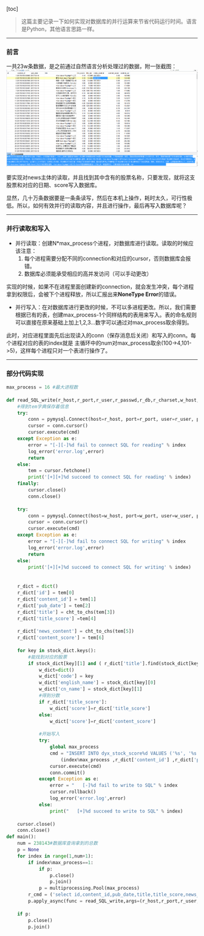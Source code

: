 [toc]

> 这篇主要记录一下如何实现对数据库的并行运算来节省代码运行时间。语言是Python，其他语言思路一样。

***

### 前言

一共23w条数据，是之前通过自然语言分析处理过的数据，附一张截图：
![](../../Images/数据库/数据库并行读取和写入（Python实现）/1.png)


要实现对news主体的读取，并且找到其中含有的股票名称，只要发现，就将这支股票和对应的日期、score写入数据库。

显然，几十万条数据要是一条条读写，然后在本机上操作，耗时太久，可行性极低。所以，如何有效并行的读取内容，并且进行操作，最后再写入数据库呢？

***

### 并行读取和写入
- 并行读取：创建N*max_process个进程，对数据库进行读取。读取的时候应该注意：
    1. 每个进程需要分配不同的connection和对应的cursor，否则数据库会报错。
    2. 数据库必须能承受相应的高并发访问（可以手动更改）

实现的时候，如果不在进程里面创建新的connection，就会发生冲突，每个进程拿到权限后，会被下个进程释放，所以汇报出来**NoneType Error**的错误。

- 并行写入：在对数据库进行更改的时候，不可以多进程更改。所以，我们需要根据已有的表，创建max_process-1个同样结构的表用来写入。表的命名规则可以直接在原来基础上加上1,2,3...数字可以通过对max_process取余得到。

此时，对应进程里面先后出现读入的conn（保存消息后关闭）和写入的conn。每个进程对应的表的index就是 主循环中的num对max_process取余(100->4,101->5)，这样每个进程只对一个表进行操作了。

***

### 部分代码实现
```python
max_process = 16 #最大进程数

def read_SQL_write(r_host,r_port,r_user,r_passwd,r_db,r_charset,w_host,w_port,w_user,w_passwd,w_db,w_charset,cmd,index=None):
    #得到tem字典保存着信息
    try:
        conn = pymysql.Connect(host=r_host, port=r_port, user=r_user, passwd =r_passwd, db =r_db, charset =r_charset)
        cursor = conn.cursor()
        cursor.execute(cmd)
    except Exception as e:
        error = "[-][-]%d fail to connect SQL for reading" % index
        log_error('error.log',error)
        return 
    else:
        tem = cursor.fetchone()
        print('[+][+]%d succeed to connect SQL for reading' % index)
    finally:
        cursor.close()
        conn.close()
    
    try:
        conn = pymysql.Connect(host=w_host, port=w_port, user=w_user, passwd =w_passwd, db =w_db, charset =w_charset)
        cursor = conn.cursor()
        cursor.execute(cmd)
    except Exception as e:
        error = "[-][-]%d fail to connect SQL for writing" % index
        log_error('error.log',error)
        return 
    else:
        print('[+][+]%d succeed to connect SQL for writing' % index)
    
    
    r_dict = dict()
    r_dict['id'] = tem[0]
    r_dict['content_id'] = tem[1]
    r_dict['pub_date'] = tem[2]
    r_dict['title'] = cht_to_chs(tem[3])
    r_dict['title_score'] =tem[4]

    r_dict['news_content'] = cht_to_chs(tem[5])
    r_dict['content_score'] = tem[6]
    
    for key in stock_dict.keys():
        #能找到对应的股票
        if stock_dict[key][1] and ( r_dict['title'].find(stock_dict[key][1])!=-1 or r_dict['news_content'].find(stock_dict[key][1])!=-1 ):
            w_dict=dict()
            w_dict['code'] = key
            w_dict['english_name'] = stock_dict[key][0]
            w_dict['cn_name'] = stock_dict[key][1]
            #得到分数
            if r_dict['title_score']:
                w_dict['score']=r_dict['title_score']
            else:
                w_dict['score']=r_dict['content_score']
            
            #开始写入
            try:
                global max_process
                cmd = "INSERT INTO dyx_stock_score%d VALUES ('%s', '%s' , %d , '%s' , '%s' , %.2f );" % \
                    (index%max_process ,r_dict['content_id'] ,r_dict['pub_date'] ,w_dict['code'] ,w_dict['english_name'] ,w_dict['cn_name'] ,w_dict['score'])
                cursor.execute(cmd)
                conn.commit()
            except Exception as e:
                error = "   [-]%d fail to write to SQL" % index
                cursor.rollback()
                log_error('error.log',error)
            else:
                print("   [+]%d succeed to write to SQL" % index)

    cursor.close()
    conn.close()
def main():
    num = 238143#数据库查询拿到的总数
    p = None
    for index in range(1,num+1):
        if index%max_process==1:
            if p:
                p.close()
                p.join()
            p = multiprocessing.Pool(max_process)
        r_cmd = ('select id,content_id,pub_date,title,title_score,news_content,content_score from dyx_emotion_analysis where id = %d;' % (index))
        p.apply_async(func = read_SQL_write,args=(r_host,r_port,r_user,r_passwd,r_db,r_charset,w_host,w_port,w_user,w_passwd,w_db,w_charset,r_cmd,index,))

    if p:
        p.close()
        p.join()
```